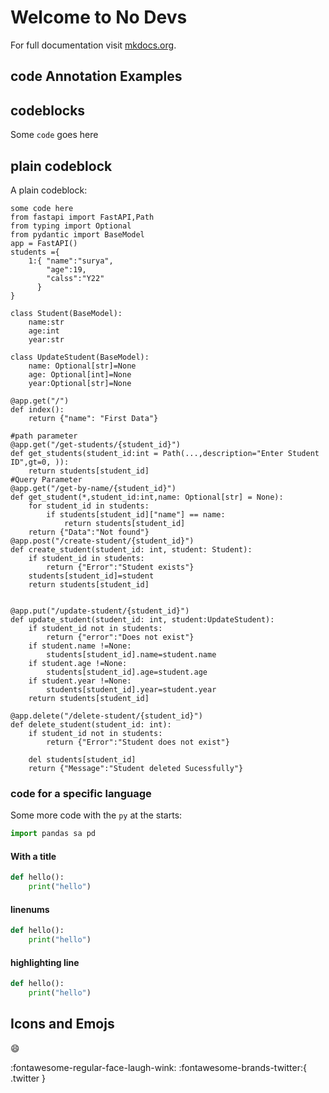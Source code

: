 # Welcome to No Devs

For full documentation visit [mkdocs.org](https://www.mkdocs.org).

## code Annotation Examples
## codeblocks
Some `code` goes here 
## plain codeblock
A plain codeblock:
```
some code here
from fastapi import FastAPI,Path
from typing import Optional
from pydantic import BaseModel
app = FastAPI()
students ={
    1:{ "name":"surya",
        "age":19,
        "calss":"Y22"
      }
}

class Student(BaseModel):
    name:str
    age:int
    year:str

class UpdateStudent(BaseModel):
    name: Optional[str]=None
    age: Optional[int]=None
    year:Optional[str]=None

@app.get("/")
def index():
    return {"name": "First Data"}

#path parameter
@app.get("/get-students/{student_id}")
def get_students(student_id:int = Path(...,description="Enter Student ID",gt=0, )):
    return students[student_id]
#Query Parameter
@app.get("/get-by-name/{student_id}")
def get_student(*,student_id:int,name: Optional[str] = None):
    for student_id in students:
        if students[student_id]["name"] == name:
            return students[student_id]
    return {"Data":"Not found"}
@app.post("/create-student/{student_id}")
def create_student(student_id: int, student: Student):
    if student_id in students:
        return {"Error":"Student exists"}
    students[student_id]=student
    return students[student_id]


@app.put("/update-student/{student_id}")
def update_student(student_id: int, student:UpdateStudent):
    if student_id not in students:
        return {"error":"Does not exist"}
    if student.name !=None:
        students[student_id].name=student.name
    if student.age !=None:
        students[student_id].age=student.age
    if student.year !=None:
        students[student_id].year=student.year
    return students[student_id]

@app.delete("/delete-student/{student_id}")
def delete_student(student_id: int):
    if student_id not in students:
        return {"Error":"Student does not exist"}
    
    del students[student_id]
    return {"Message":"Student deleted Sucessfully"}

```
### code for a specific language
Some more code with the `py` at the starts:
```py
import pandas sa pd
```
#### With a title
``` py title="hello.py"
def hello():
    print("hello")
```

#### linenums
``` py title="hello.py" linenums="1"
def hello():
    print("hello")
```
#### highlighting line
``` py title="hello.py" linenums="1" hl_lines="2 3"
def hello():
    print("hello")
```

## Icons and Emojs
:smile:

:fontawesome-regular-face-laugh-wink:
:fontawesome-brands-twitter:{ .twitter }